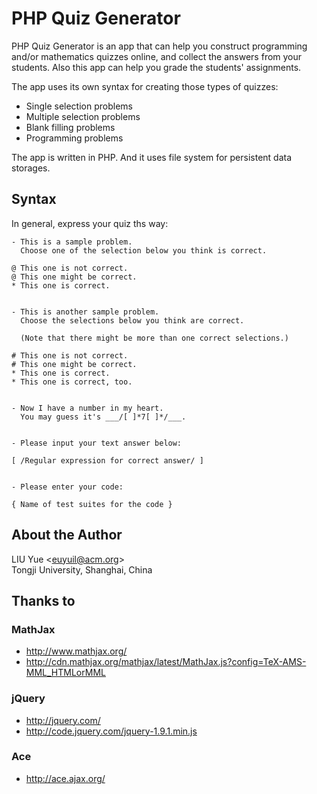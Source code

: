 PHP Quiz Generator
==================

PHP Quiz Generator is an app that can help you construct programming and/or mathematics quizzes online, and collect the answers from your students. Also this app can help you grade the students' assignments.

The app uses its own syntax for creating those types of quizzes:

* Single selection problems
* Multiple selection problems
* Blank filling problems
* Programming problems

The app is written in PHP. And it uses file system for persistent data storages.


Syntax
------

In general, express your quiz ths way:

```
- This is a sample problem.
  Choose one of the selection below you think is correct.

@ This one is not correct.
@ This one might be correct.
* This one is correct.


- This is another sample problem.
  Choose the selections below you think are correct.

  (Note that there might be more than one correct selections.)

# This one is not correct.
# This one might be correct.
* This one is correct.
* This one is correct, too.


- Now I have a number in my heart.
  You may guess it's ___/[ ]*7[ ]*/___.


- Please input your text answer below:

[ /Regular expression for correct answer/ ]


- Please enter your code:

{ Name of test suites for the code }
```


About the Author
----------------

LIU Yue &lt;euyuil@acm.org&gt;<br />
Tongji University, Shanghai, China


Thanks to
---------

### MathJax

* http://www.mathjax.org/
* http://cdn.mathjax.org/mathjax/latest/MathJax.js?config=TeX-AMS-MML_HTMLorMML

### jQuery

* http://jquery.com/
* http://code.jquery.com/jquery-1.9.1.min.js

### Ace

* http://ace.ajax.org/
